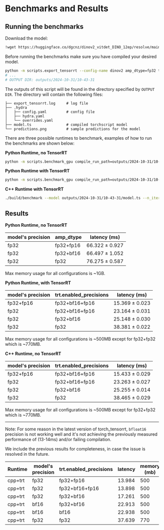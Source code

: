 # Benchmarks and Results

## Running the benchmarks

Download the model:
```bash
!wget https://huggingface.co/dgcnz/dinov2_vitdet_DINO_12ep/resolve/main/model_final.pth -O artifacts/model_final.pth ⁠
```

Before running the benchmarks make sure you have compiled your desired model. 
```bash
python -m scripts.export_tensorrt --config-name dinov2 amp_dtype=fp32 trt.enabled_precisions="[fp32, bf16, fp16]" 
# ...
# OUTPUT DIR: outputs/2024-10-31/10-43-31
```

The outputs of this script will be found in the directory specified by `OUTPUT DIR`. The directory will contain the following files:

```
├── export_tensorrt.log     # log file
├── .hydra
│   ├── config.yaml         # config file
│   ├── hydra.yaml
│   └── overrides.yaml      
├── model.ts                # compiled torchscript model
└── predictions.png         # sample predictions for the model
```

There are three possible runtimes to benchmark, examples of how to run the benchmarks are shown below:

**Python Runtime, no TensorRT**
```bash
python -m scripts.benchmark_gpu compile_run_path=outputs/2024-10-31/10-43-31 n_iter=100 load_ts=False amp_dtype=fp16
```

**Python Runtime with TensorRT**
```bash
python -m scripts.benchmark_gpu compile_run_path=outputs/2024-10-31/10-43-31 n_iter=100 load_ts=True
```

**C++ Runtime with TensorRT**
```bash
./build/benchmark --model outputs/2024-10-31/10-43-31/model.ts --n_iter=100
```

## Results


**Python Runtime, no TensorRT**

| model's precision | amp_dtype              | latency (ms)   |
| ----------------- | ---------------------- | -------------- |
| fp32              | fp32+fp16              | 66.322 ± 0.927 |
| fp32              | fp32+bf16              | 66.497 ± 1.052 |
| fp32              | fp32                   | 76.275 ± 0.587 |

Max memory usage for all configurations is ~1GB.

**Python Runtime, with TensorRT**

| model's precision | trt.enabled_precisions | latency (ms)   |
| ----------------- | ---------------------- | -------------- |
| fp32+fp16         | fp32+bf16+fp16         | 15.369 ± 0.023 |
| fp32              | fp32+bf16+fp16         | 23.164 ± 0.031 |
| fp32              | fp32+bf16              | 25.148 ± 0.030 |
| fp32              | fp32                   | 38.381 ± 0.022 |

Max memory usage for all configurations is ~500MB except for fp32+fp32 which is ~770MB.

**C++ Runtime, no TensorRT**

| model's precision | trt.enabled_precisions | latency (ms)   |
| ----------------- | ---------------------- | -------------- |
| fp32+fp16         | fp32+bf16+fp16         | 15.433 ± 0.029 |
| fp32              | fp32+bf16+fp16         | 23.263 ± 0.027 |
| fp32              | fp32+bf16              | 25.255 ± 0.014 |
| fp32              | fp32                   | 38.465 ± 0.029 |


Max memory usage for all configurations is ~500MB except for fp32+fp32 which is ~770MB.

---

Note: For some reason in the latest version of torch_tensorrt, `bfloat16` precision is not working well and it's not achieving the previously measured performance of (13-14ms) and/or failing compilation. 

We include the previous results for completeness, in case the issue is resolved in the future.

| Runtime | model's precision | trt.enabled_precisions | latency | memory (mb) |
| ------- | ----------------- | ---------------------- | ------- | ----------- |
| cpp+trt | fp32              | fp32+fp16              | 13.984  | 500         |
| cpp+trt | fp32              | fp32+bf16+fp16         | 13.898  | 500         |
| cpp+trt | fp32              | fp32+bf16              | 17.261  | 500         |
| cpp+trt | bf16              | fp32+bf16              | 22.913  | 500         |
| cpp+trt | bf16              | bf16                   | 22.938  | 500         |
| cpp+trt | fp32              | fp32                   | 37.639  | 770         |


